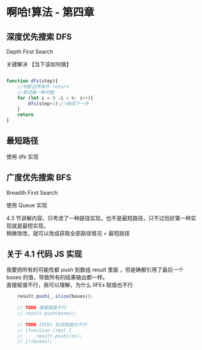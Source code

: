 # 啊哈!算法 - 第四章

## 深度优先搜索 DFS  

Depth First Search 

关键解决 【当下该如何做】

```js

function dfs(step){
    //判断边界条件 return
    //尝试每一种可能
    for (let i = 0 ;i < n; i++){
        dfs(step+1);//继续下一步
    } 
    return 
}

```
## 最短路径

使用 dfs 实现  



## 广度优先搜索 BFS  

Breadth First Search

使用 Queue 实现

4.3 节讲解内容，只考虑了一种路径实现，也不是最短路径，只不过恰好第一种实现就是最短实现。  
稍微改改，就可以改成获取全部路径情况 + 最短路径  




## 关于 4.1 代码 JS 实现  
我要把所有的可能性都 push 到数组 result 里面 ，但是确都引用了最后一个 boxes 的值，导致所有的结果输出都一样。  
直接赋值不行，我可以理解，为什么 IIFEs 赋值也不行

```js
    result.push(_.slice(boxes));
    
    // TODO 直接赋值不行
    // result.push(boxes);
    
    // TODO IIFEs 形式赋值也不行
    // (function (res) {
    //     result.push(res);
    // })(boxes);
```